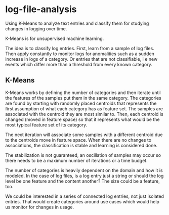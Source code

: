 # log-file-analysis
Using K-Means to analyze text entries and classify them for studying changes in logging over time.

K-Means is for unsupervised machine learning.

The idea is to classify log entries. First, learn from a sample of log files. Then apply constantly to monitor logs for anomalities such as a sudden increase in logs of a category. Or entries that are not classifiable, i e new events which differ more than a threshold from every known category.

## K-Means
K-Means works by defining the number of categories and then iterate until the features of the samples put them in the same category. The categories are found by starting with randomly placed centroids that represents the first assumption of what each category has as feature set. The samples are associated with the centroid they are most similar to. Then, each centroid is changed (moved in feature space) so that it represents what would be the most typical feature set of its category. 

The next iteration will associate some samples with a different centroid due to the centroids move in feature space. When there are no changes to associations, the classification is stable and learning is considered done.

The stabilization is not guaranteed, an oscillation of samples may occur so there needs to be a maximum number of iterations or a time budget.

The number of categories is heavily dependent on the domain and how it is modeled. In the case of log files, is a log entry just a string or should the log level be one feature and the content another? The size could be a feature, too. 

We could be interested in a series of connected log entries, not just isolated entries. That would create categories around use cases which would help us monitor for changes in usage.
